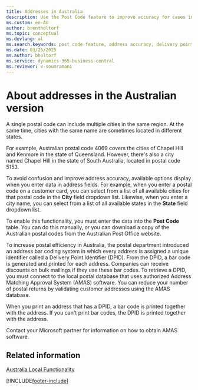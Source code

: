 ```yaml
---
title: Addresses in Australia
description: Use the Post Code feature to improve accuracy for cases in which a single postal code can include multiple cities in the same region.
ms.custom: en-AU
author: brentholtorf
ms.topic: conceptual
ms.devlang: al
ms.search.keywords: post code feature, address accuracy, delivery point identifier, DPID, address matching approval system, AMAS, Australian version
ms.date: 03/25/2025
ms.author: bholtorf
ms.service: dynamics-365-business-central
ms.reviewer: v-soumramani
---
```


# About addresses in the Australian version

A single postal code can include multiple cities in the same region. At the same time, cities with the same name are sometimes located in different states.  

For example, Australian postal code 4069 covers the cities of Chapel Hill and Kenmore in the state of Queensland. However, there's also a city named Chapel Hill in the state of South Australia, located in postal code 5153.

To avoid confusion and improve address accuracy, available options display when you enter data in address fields. For example, when you enter a postal code on a customer card, you can select from a list of all available cities for that postal code in the **City** field dropdown list. Likewise, when you enter a city name, you can select from a list of all available states in the **State** field dropdown list.  

To enable this functionality, you must enter the data into the **Post Code** table. You can do this manually, or you can download a copy of the Australian postal codes from the Australian Post Office website.  

To increase postal efficiency in Australia, the postal department introduced an address bar coding system in which every address is assigned a unique identifier called a Delivery Point Identifier (DPID). From the DPID, a bar code is generated and printed for each address. Companies can receive discounts on bulk mailings if they use these bar codes. To retrieve a DPID, you must connect to the local postal database that uses authorized Address Matching Approval System (AMAS) software. You can reduce your number of postal returns by validating customer addresses using the AMAS database.  

When you print an address that has a DPID, a bar code is printed together with the address. If you can't print bar codes, the DPID is printed together with the address.  

Contact your Microsoft partner for information on how to obtain AMAS software.  

## Related information

[Australia Local Functionality](australia-local-functionality.md)

[!INCLUDE[footer-include](../../includes/footer-banner.md)]
